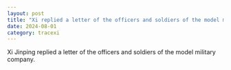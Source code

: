 ```yaml
---
layout: post
title: "Xi replied a letter of the officers and soldiers of the model military company"
date: 2024-08-01
category: tracexi
---
```


Xi Jinping replied a letter of the officers and soldiers of the model military company.